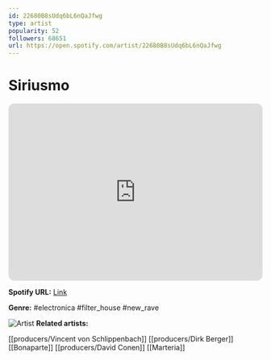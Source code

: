 ```yaml
---
id: 22680B8sUdq6bL6nQaJfwg
type: artist
popularity: 52
followers: 68651
url: https://open.spotify.com/artist/22680B8sUdq6bL6nQaJfwg
---
```

# Siriusmo

<iframe style="border-radius:12px" src="https://open.spotify.com/embed/artist/22680B8sUdq6bL6nQaJfwg" width="100%" height="352" frameBorder="0" allowfullscreen="" allow="autoplay; clipboard-write; encrypted-media; fullscreen; picture-in-picture" loading="lazy"></iframe>

**Spotify URL:** [Link](https://open.spotify.com/artist/22680B8sUdq6bL6nQaJfwg)

**Genre:**  #electronica #filter_house #new_rave

![Artist](https://i.scdn.co/image/ab6761610000e5eb8210d0a1164f432682c28880)
**Related artists:**

[[producers/Vincent von Schlippenbach]]
[[producers/Dirk Berger]]
[[Bonaparte]]
[[producers/David Conen]]
[[Marteria]]
